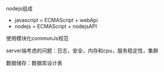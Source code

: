 nodejs组成
- javascript = ECMAScript + webApi
- nodejs = ECMAScript + nodejsAPI

使用模块化commonJs规范

server端考虑的问题：日志，安全，内存和cpu，服务稳定性，集群

数据储存：数据库设计表

 


